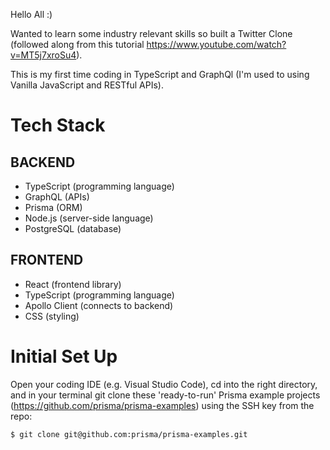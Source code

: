 Hello All :)

Wanted to learn some industry relevant skills so built a Twitter Clone (followed along from this tutorial https://www.youtube.com/watch?v=MT5j7xroSu4).

This is my first time coding in TypeScript and GraphQl (I'm used to using Vanilla JavaScript and RESTful APIs).

# Tech Stack #

## BACKEND ##
- TypeScript (programming language)
- GraphQL (APIs)
- Prisma (ORM)
- Node.js (server-side language)
- PostgreSQL (database)

## FRONTEND ##
- React (frontend library)
- TypeScript (programming language)
- Apollo Client (connects to backend)
- CSS (styling)

# Initial Set Up #
Open your coding IDE (e.g. Visual Studio Code), cd into the right directory, and in your terminal git clone these 'ready-to-run' Prisma example projects (https://github.com/prisma/prisma-examples) using the SSH key from the repo:

```
$ git clone git@github.com:prisma/prisma-examples.git

```
